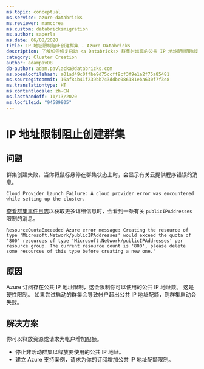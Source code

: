 ```yaml
---
ms.topic: conceptual
ms.service: azure-databricks
ms.reviewer: mamccrea
ms.custom: databricksmigration
ms.author: saperla
ms.date: 06/08/2020
title: IP 地址限制阻止创建群集 - Azure Databricks
description: 了解如何修复启动 <a Databricks> 群集时出现的公共 IP 地址配额限制云提供程序启动错误
category: Cluster Creation
author: adampavDB
db-author: adam.pavlacka@databricks.com
ms.openlocfilehash: a01ad49c0ffbe9d75ccff9cf3f9e1a2f75a85481
ms.sourcegitcommit: 16af84b41f239bb743ddbc086181eba630f7f3e8
ms.translationtype: HT
ms.contentlocale: zh-CN
ms.lasthandoff: 11/13/2020
ms.locfileid: "94589805"
---
```

# <a name="ip-address-limit-prevents-cluster-creation"></a>IP 地址限制阻止创建群集

## <a name="problem"></a>问题

群集创建失败，当你将鼠标悬停在群集状态上时，会显示有关云提供程序错误的消息。

```console
Cloud Provider Launch Failure: A cloud provider error was encountered while setting up the cluster.
```

[查看群集事件日志](https://docs.databricks.com/clusters/clusters-manage.html#view-a-cluster-event-log)以获取更多详细信息时，会看到一条有关 `publicIPAddresses` 限制的消息。

```console
ResourceQuotaExceeded Azure error message: Creating the resource of type 'Microsoft.Network/publicIPAddresses' would exceed the quota of '800' resources of type 'Microsoft.Network/publicIPAddresses' per resource group. The current resource count is '800', please delete some resources of this type before creating a new one.'
```

## <a name="cause"></a>原因

Azure 订阅存在公共 IP 地址限制，这会限制你可以使用的公共 IP 地址数。 这是硬性限制。 如果尝试启动的群集会导致帐户超出公共 IP 地址配额，则群集启动会失败。

## <a name="solution"></a>解决方案

你可以释放资源或请求为帐户增加配额。

* 停止非活动群集以释放要使用的公共 IP 地址。
* 建立 Azure 支持案例，请求为你的订阅增加公共 IP 地址配额限制。